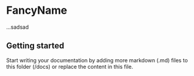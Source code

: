 # FancyName

...sadsad

## Getting started

Start writing your documentation by adding more markdown (.md) files to this
folder (/docs) or replace the content in this file.